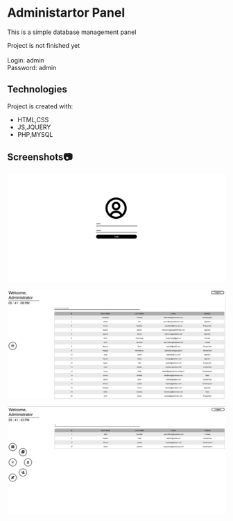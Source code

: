 # Administartor Panel
<p>This is a simple database management panel </p>
 Project is not finished yet
<br><br>
Login: admin<br>
Password: admin

## Technologies
Project is created with:
* HTML,CSS
* JS,JQUERY
* PHP,MYSQL

## Screenshots:camera:

 
![1](https://github.com/kcreds/AdministartorPanel/blob/main/Screen/1.PNG?raw=true)

![2](https://github.com/kcreds/AdministartorPanel/blob/main/Screen/2.PNG?raw=true)

![3](https://github.com/kcreds/AdministartorPanel/blob/main/Screen/3.PNG?raw=true)

 
